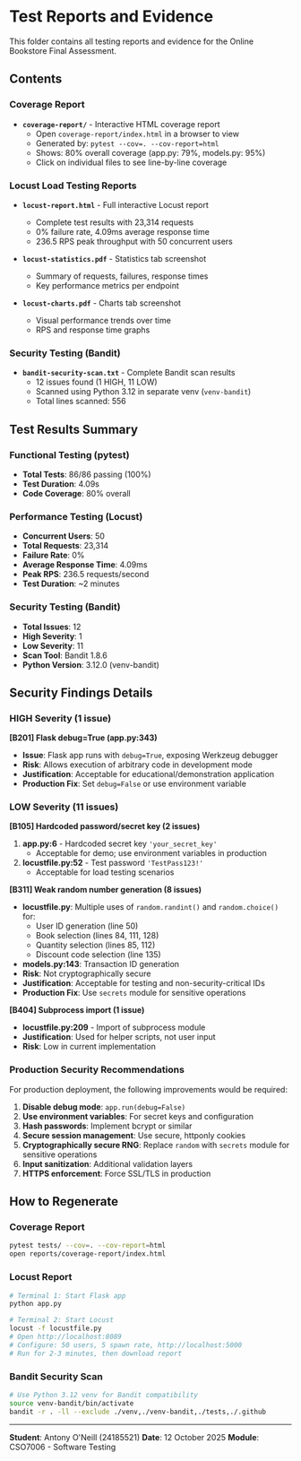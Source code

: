 # Test Reports and Evidence

This folder contains all testing reports and evidence for the Online Bookstore Final Assessment.

## Contents

### Coverage Report
- **`coverage-report/`** - Interactive HTML coverage report
  - Open `coverage-report/index.html` in a browser to view
  - Generated by: `pytest --cov=. --cov-report=html`
  - Shows: 80% overall coverage (app.py: 79%, models.py: 95%)
  - Click on individual files to see line-by-line coverage

### Locust Load Testing Reports
- **`locust-report.html`** - Full interactive Locust report
  - Complete test results with 23,314 requests
  - 0% failure rate, 4.09ms average response time
  - 236.5 RPS peak throughput with 50 concurrent users

- **`locust-statistics.pdf`** - Statistics tab screenshot
  - Summary of requests, failures, response times
  - Key performance metrics per endpoint

- **`locust-charts.pdf`** - Charts tab screenshot
  - Visual performance trends over time
  - RPS and response time graphs

### Security Testing (Bandit)
- **`bandit-security-scan.txt`** - Complete Bandit scan results
  - 12 issues found (1 HIGH, 11 LOW)
  - Scanned using Python 3.12 in separate venv (`venv-bandit`)
  - Total lines scanned: 556

## Test Results Summary

### Functional Testing (pytest)
- **Total Tests**: 86/86 passing (100%)
- **Test Duration**: 4.09s
- **Code Coverage**: 80% overall

### Performance Testing (Locust)
- **Concurrent Users**: 50
- **Total Requests**: 23,314
- **Failure Rate**: 0%
- **Average Response Time**: 4.09ms
- **Peak RPS**: 236.5 requests/second
- **Test Duration**: ~2 minutes

### Security Testing (Bandit)
- **Total Issues**: 12
- **High Severity**: 1
- **Low Severity**: 11
- **Scan Tool**: Bandit 1.8.6
- **Python Version**: 3.12.0 (venv-bandit)

## Security Findings Details

### HIGH Severity (1 issue)

**[B201] Flask debug=True (app.py:343)**
- **Issue**: Flask app runs with `debug=True`, exposing Werkzeug debugger
- **Risk**: Allows execution of arbitrary code in development mode
- **Justification**: Acceptable for educational/demonstration application
- **Production Fix**: Set `debug=False` or use environment variable

### LOW Severity (11 issues)

**[B105] Hardcoded password/secret key (2 issues)**
1. **app.py:6** - Hardcoded secret key `'your_secret_key'`
   - Acceptable for demo; use environment variables in production
2. **locustfile.py:52** - Test password `'TestPass123!'`
   - Acceptable for load testing scenarios

**[B311] Weak random number generation (8 issues)**
- **locustfile.py**: Multiple uses of `random.randint()` and `random.choice()` for:
  - User ID generation (line 50)
  - Book selection (lines 84, 111, 128)
  - Quantity selection (lines 85, 112)
  - Discount code selection (line 135)
- **models.py:143**: Transaction ID generation
- **Risk**: Not cryptographically secure
- **Justification**: Acceptable for testing and non-security-critical IDs
- **Production Fix**: Use `secrets` module for sensitive operations

**[B404] Subprocess import (1 issue)**
- **locustfile.py:209** - Import of subprocess module
- **Justification**: Used for helper scripts, not user input
- **Risk**: Low in current implementation

### Production Security Recommendations

For production deployment, the following improvements would be required:

1. **Disable debug mode**: `app.run(debug=False)`
2. **Use environment variables**: For secret keys and configuration
3. **Hash passwords**: Implement bcrypt or similar
4. **Secure session management**: Use secure, httponly cookies
5. **Cryptographically secure RNG**: Replace `random` with `secrets` module for sensitive operations
6. **Input sanitization**: Additional validation layers
7. **HTTPS enforcement**: Force SSL/TLS in production

## How to Regenerate

### Coverage Report
```bash
pytest tests/ --cov=. --cov-report=html
open reports/coverage-report/index.html
```

### Locust Report
```bash
# Terminal 1: Start Flask app
python app.py

# Terminal 2: Start Locust
locust -f locustfile.py
# Open http://localhost:8089
# Configure: 50 users, 5 spawn rate, http://localhost:5000
# Run for 2-3 minutes, then download report
```

### Bandit Security Scan
```bash
# Use Python 3.12 venv for Bandit compatibility
source venv-bandit/bin/activate
bandit -r . -ll --exclude ./venv,./venv-bandit,./tests,./.github
```

---

**Student**: Antony O'Neill (24185521)
**Date**: 12 October 2025
**Module**: CSO7006 - Software Testing
